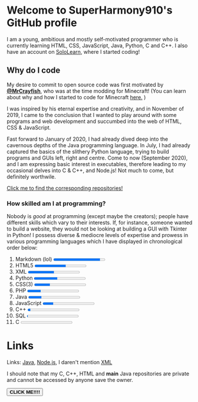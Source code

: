 # Welcome to SuperHarmony910's GitHub profile

I am a young, ambitious and mostly self-motivated programmer who is currently learning HTML, CSS, JavaScript, Java, Python, C and C++. I also have an account on [SoloLearn](https://www.sololearn.com/Profile/15129420), where I started coding!

## Why do I code  

My desire to commit to open source code was first motivated by **[@MrCrayfish](https://github.com/MrCrayfish)**, who was at the time modding for Minecraft!
(You can learn about why and how I started to code for Minecraft [here.](https://superharmony910.github.io/modification-builder) )

I was inspired by his eternal expertise and creativity, and in November of 2019, I came to the conclusion that I wanted to play around with
some programs and web development and succumbed into the web of HTML, CSS & JavaScript.


Fast forward to January of 2020, I had already dived deep into the cavernous
depths of the Java programming language. In July, I had already captured the basics of the slithery Python language, trying to build programs and GUIs left, right and centre.
Come to now (September 2020), and I am expressing basic interest in executables, therefore leading to my occasional delves into C & C++, and Node.js! Not much to come, but definitely worthwile. 

[Click me to find the corresponding repositories!](superharmony910.github.io/SuperHarmony910#Links)

### How skilled am I at programming?
Nobody is *good* at programming (except maybe the creators); people have different skills which vary to their interests. If, for instance, someone wanted to build a website,
they would not be looking at building a GUI with Tkinter in Python! 
I possess diverse & mediocre levels of expertise and prowess in various programming languages which I have displayed in chronological order below:

<ol>
<li>Markdown (lol) <progress min="0" max="100" value="90"></progress></li>
<li>HTML5 <progress min="0" max="100" value="60"></progress></li>
<li>XML <progress min="0" max="100" value="50"></progress></li>
<li>Python <progress min="0" max="100" value="45"></progress></li>
<li>CSS(3) <progress min="0" max="100" value="30"></progress></li>
<li>PHP <progress min="0" max="100" value="26"></progress></li>
<li>Java <progress min="0" max="100" value="25"></progress></li>
<li>JavaScript <progress min="0" max="100" value="20"></progress></li>
<li>C++ <progress min="0" max="100" value="5"></progress></li>
<li>SQL <progress min="0" max="100" value="1"></progress></li>
<li>C <progress min="0" max="100" value="0.5"></progress></li>
</ol>

# Links

Links: [Java](https://github.com/SuperHarmony910/first-train), [Node.js](https://github.com/SuperHarmony910/node-js-electron), I daren't mention [XML](https://github.com/SuperHarmony910/extensible-markup)

I should note that my C, C++, HTML and **main** Java repositories are private and cannot be accessed by anyone save the owner.

<script>
alert ("Hello everybody, this is the first code I have ever made in my life and I am learning on this amazing great application SoloLearn which(this is a surprise to me) doesn't cost anything.")

function time() {
  document.getElementById('time').innerHTML = Date()
  setTimeout(1000);
}
</script>

<button onclick="time()"><strong>CLICK ME!!!!</strong></button>

<p id="time"></p>